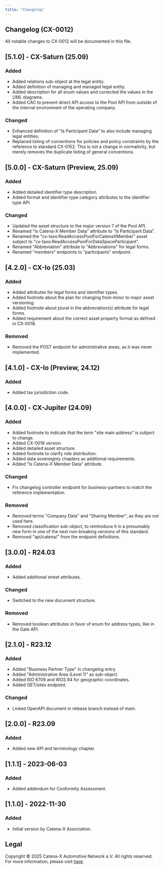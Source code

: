 ```yaml
---
title: "Changelog"
---
```


## Changelog (CX-0012)

All notable changes to CX-0012 will be documented in this file.

## [5.1.0] - CX-Saturn (25.09)

### Added

- Added relations sub-object at the legal entity.
- Added definition of managing and managed legal entity.
- Added description for all enum values and corrected the values in the UML diagrams.
- Added CAC to prevent direct API access to the Pool API from outside of the internal environment of the operating company.

### Changed

- Enhanced definition of "Is Participant Data" to also include managing legal entities.
- Replaced listing of conventions for policies and policy constraints by the reference to standard CX-0152. This is not a change in normativity, but merely removes the duplicate listing of general conventions.  

## [5.0.0] - CX-Saturn (Preview, 25.09)

### Added

- Added detailed identifier type description.
- Added format and identifier type category attributes to the identifier type API.

### Changed

- Updated the asset structure to the major version 7 of the Pool API.
- Renamed "Is Catena-X Member Data" attribute to "Is Participant Data".
- Renamed the "cx-taxo:ReadAccessPoolForCatenaXMember" asset subject to "cx-taxo:ReadAccessPoolForDataSpaceParticipant".
- Renamed "Abbreviation" attribute to "Abbreviations" for legal forms.
- Renamed "members" endpoints to "participants" endpoint.

## [4.2.0] - CX-Io (25.03)

### Added

- Added attributes for legal forms and identifier types.
- Added footnote about the plan for changing from minor to major asset versioning.
- Added footnote about plural in the abbreviation(s) attribute for legal forms.
- Added requirement about the correct asset property format as defined in CX-0018.

### Removed

- Removed the POST endpoint for administrative areas, as it was never implemented.

## [4.1.0] - CX-Io (Preview, 24.12)

### Added

- Added tax jurisdiction code.

## [4.0.0] - CX-Jupiter (24.09)

### Added

- Added footnote to indicate that the term "site main address" is subject to change.
- Added CX-0018 version.
- Added detailed asset structure.
- Added footnote to clarify role distribution.
- Added data sovereignty chapters as additional requirements.
- Added "Is Catena-X Member Data" attribute.

### Changed

- Fix changelog controller endpoint for business-partners to match the reference implementation.

### Removed

- Removed terms "Company Data" and "Sharing Member", as they are not used here.
- Removed classification sub-object, to reintroduce it in a presumably new form in one of the next non-breaking versions of this standard.
- Removed "api/catena/" from the endpoint definitions.

## [3.0.0] - R24.03

### Added

- Added additional street attributes.

### Changed

- Switched to the new document structure.

### Removed

- Removed boolean attributes in favor of enum for address types, like in the Gate API.

## [2.1.0] - R23.12

### Added

- Added "Business Partner Type" in changelog entry.
- Added "Administrative Area (Level 1)" as sub-object.
- Added ISO 6709 and WGS 84 for geographic coordinates.
- Added GET/sites endpoint.

### Changed

- Linked OpenAPI document in release branch instead of main.

## [2.0.0] - R23.09

### Added

- Added new API and terminology chapter.

## [1.1.1] - 2023-06-03

### Added

- Added addendum for Conformity Assessment.

## [1.1.0] - 2022-11-30

### Added

- Initial version by Catena-X Association.

## Legal

Copyright © 2025 Catena-X Automotive Network e.V. All rights reserved. For more information, please visit [here](/copyright).
